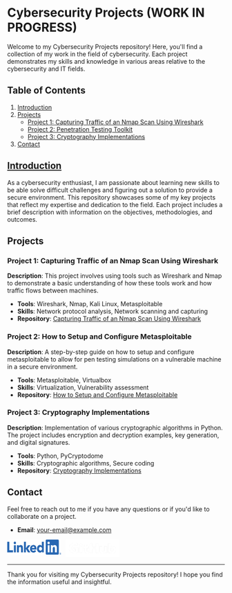 # Cybersecurity Projects (WORK IN PROGRESS)

Welcome to my Cybersecurity Projects repository! Here, you'll find a collection of my work in the field of cybersecurity. Each project demonstrates my skills and knowledge in various areas relative to the cybersecurity and IT fields.

## Table of Contents
1. [Introduction](#introduction)
2. [Projects](#projects)
   - [Project 1: Capturing Traffic of an Nmap Scan Using Wireshark](#project-1-capturing-traffic-of-an-nmap-scan-using-wireshark)
   - [Project 2: Penetration Testing Toolkit](#project-2-penetration-testing-toolkit)
   - [Project 3: Cryptography Implementations](#project-3-cryptography-implementations)
3. [Contact](#contact)

## [Introduction](#introduction)

As a cybersecurity enthusiast, I am passionate about learning new skills to be able solve difficult challenges and figuring out a solution to provide a secure environment. This repository showcases some of my key projects that reflect my expertise and dedication to the field. Each project includes a brief description with information on the objectives, methodologies, and outcomes.

## Projects

### Project 1: Capturing Traffic of an Nmap Scan Using Wireshark
**Description**: This project involves using tools such as Wireshark and Nmap to demonstrate a basic understanding of how these tools work and how traffic flows between machines.

- **Tools**: Wireshark, Nmap, Kali Linux, Metasploitable
- **Skills**: Network protocol analysis, Network scanning and capturing
- **Repository**: [Capturing Traffic of an Nmap Scan Using Wireshark](https://github.com/your-username/network-security-analysis)

### Project 2: How to Setup and Configure Metasploitable
**Description**: A step-by-step guide on how to setup and configure metasploitable to allow for pen testing simulations on a vulnerable machine in a secure environment.

- **Tools**: Metasploitable, Virtualbox
- **Skills**: Virtualization, Vulnerability assessment
- **Repository**: [How to Setup and Configure Metasploitable](https://github.com/your-username/penetration-testing-toolkit)

### Project 3: Cryptography Implementations
**Description**: Implementation of various cryptographic algorithms in Python. The project includes encryption and decryption examples, key generation, and digital signatures.

- **Tools**: Python, PyCryptodome
- **Skills**: Cryptographic algorithms, Secure coding
- **Repository**: [Cryptography Implementations](https://github.com/your-username/cryptography-implementations)

## Contact

Feel free to reach out to me if you have any questions or if you'd like to collaborate on a project.

- **Email**: [your-email@example.com](mailto:your-email@example.com)
  
<a href="https://www.linkedin.com/in/trevor-biroschik-348b50314">
   <img src="LI-Logo.png" alt="LinkedIn" width="125" height="35" style="float: left; margin-right: 10px;">
</a>
<div style="img-align: right; margin-top: 0px; margin-right: 0px;">
   <a href="https://github.com/TB-SecProjects">
      <img src="GitHub_Logo_White.png" alt="Github" width="125" height="40">
   </a>
</div>


---

Thank you for visiting my Cybersecurity Projects repository! I hope you find the information useful and insightful.
